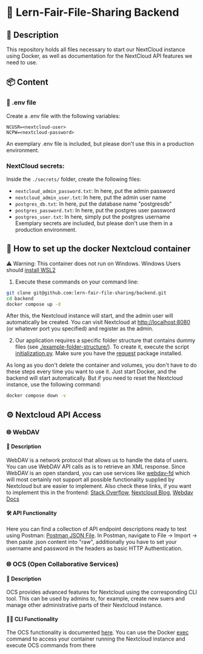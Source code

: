 # 📂 Lern-Fair-File-Sharing Backend

## 📝 Description
This repository holds all files necessary to start our NextCloud instance using Docker, as well as documentation for the NextCloud API features we need to use.

## 📦 Content

### 📄 .env file
Create a .env file with the following variables:
```
NCUSR=<nextcloud-user>
NCPW=<nextcloud-password>
```
An exemplary .env file is included, but please don't use this in a production environment.

### NextCloud secrets:
Inside the ``./secrets/`` folder, create the following files:
- ``nextcloud_admin_password.txt``: In here, put the admin password
- ``nextcloud_admin_user.txt``: In here, put the admin user name
- ``postgres_db.txt``: In here, put the database name "postgresdb"
- ``postgres_password.txt``: In here, put the postgres user password
- ``postgres_user.txt``: In here, simply put the postgres username
Exemplary secrets are included, but please don't use them in a production environment.



## 🚀 How to set up the docker Nextcloud container

⚠️ Warning: This container does not run on Windows. Windows Users should [install WSL2](https://learn.microsoft.com/en-us/windows/wsl/tutorials/wsl-containers)

1. Execute these commands on your command line:

```bash
git clone git@github.com:lern-fair-file-sharing/backend.git
cd backend
docker compose up -d
```
   
After this, the Nextcloud instance will start, and the admin user will automatically be created.
You can visit Nextcloud at [http://localhost:8080](http://localhost:8080) (or whatever port you specified) and register as the admin.
   
2. Our application requires a specific folder structure that contains dummy files (see [./example-folder-structure/](/example-folder-structure/)). To create it, execute the script [initialization.py](./initialization.py). Make sure you have the [request](https://pypi.org/project/requests/) package installed.

As long as you don't delete the container and volumes, you don't have to do these steps every time you want to use it. Just start Docker, and the backend will start automatically. But if you need to reset the Nextcloud instance, use the following command:
```bash
docker compose down -v
```

## ⚙️ Nextcloud API Access

### 🌐 WebDAV

#### 📝 Description
WebDAV is a network protocol that allows us to handle the data of users. You can use WebDAV API calls as is to retrieve an XML response.
Since WebDAV is an open standard, you can use services like [webdav-fd](https://www.npmjs.com/package/webdav-fs) which will most certainly not support all possible functionality supplied by Nextcloud but are easier to implement. Also check these links, if you want to implement this in the frontend: [Stack Overflow](https://stackoverflow.com/questions/58258153/is-it-possible-to-make-a-webdav-client-in-react-native-without-the-need-of-nativ), [Nextcloud Blog](https://nextcloud.com/de/blog/using-webdav-fs-to-access-files-in-nextcloud/), [Webdav Docs](https://docs.nextcloud.com/server/19/developer_manual/client_apis/WebDAV/basic.html)

#### 🛠️ API Functionality
Here you can find a collection of API endpoint descriptions ready to test using Postman: [Postman JSON File](https://github.com/lern-fair-file-sharing/backend/tree/master/documentation).
In Postman, navigate to File -> Import -> then paste .json content into "raw", additionally you have to set your username and password in the headers as basic HTTP Authentication.

### 🌐 OCS (Open Collaborative Services)
#### 📝 Description
OCS provides advanced features for Nextcloud using the corresponding CLI tool. This can be used by admins to, for example, create new suers and manage other administrative parts of their Nextcloud instance.

#### 🧑‍💻 CLI Functionality
The OCS functionality is documented [here](https://docs.nextcloud.com/server/19/developer_manual/client_apis/OCS/ocs-api-overview.html).
You can use the Docker [exec](https://docs.docker.com/reference/cli/docker/container/exec/) command to access your container running the Nextcloud instance and execute OCS commands from there

